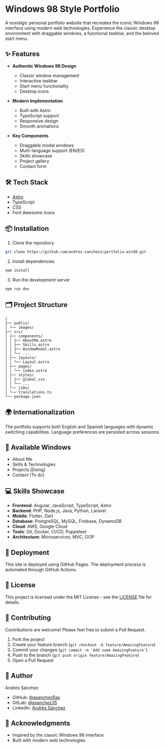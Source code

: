 # Windows 98 Style Portfolio

A nostalgic personal portfolio website that recreates the iconic Windows 98 interface using modern web technologies. Experience the classic desktop environment with draggable windows, a functional taskbar, and the beloved start menu.

## ✨ Features

- **Authentic Windows 98 Design**
  - Classic window management
  - Interactive taskbar
  - Start menu functionality
  - Desktop icons

- **Modern Implementation**
  - Built with Astro
  - TypeScript support
  - Responsive design
  - Smooth animations

- **Key Components**
  - Draggable modal windows
  - Multi-language support (EN/ES)
  - Skills showcase
  - Project gallery
  - Contact form

## 🛠️ Tech Stack

- [Astro](https://astro.build/)
- TypeScript
- CSS
- Font Awesome Icons

## 📦 Installation

1. Clone the repository
```bash
git clone https://github.com/andres-sanchezz/portfolio-win98.git
```
2. Install dependencies
```bash
npm install
```
3. Run the development server
```bash
npm run dev
```


## 🗂️ Project Structure

```
/
├── public/
│ └── images/
├── src/
│ ├── components/
│ │ ├── AboutMe.astro
│ │ ├── Skills.astro
│ │ ├── WindowModal.astro
│ │ └── ...
│ ├── layouts/
│ │ └── Layout.astro
│ ├── pages/
│ │ └── index.astro
│ ├── styles/
│ │ ├── global.css
│ │ └── ...
│ └── i18n/
│ └── translations.ts
└── package.json
```


## 🌍 Internationalization

The portfolio supports both English and Spanish languages with dynamic switching capabilities. Language preferences are persisted across sessions.

## 🎨 Available Windows

- About Me
- Skills & Technologies
- Projects [Doing]
- Contact [To do]

## 💻 Skills Showcase

- **Frontend**: Angular, JavaScript, TypeScript, Astro
- **Backend**: PHP, Node.js, Java, Python, Laravel
- **Mobile**: Flutter, Dart
- **Database**: PostgreSQL, MySQL, Firebase, DynamoDB
- **Cloud**: AWS, Google Cloud
- **Tools**: Git, Docker, CI/CD, Puppeteer
- **Architecture**: Microservices, MVC, OOP

## 🚀 Deployment

This site is deployed using GitHub Pages. The deployment process is automated through GitHub Actions.

## 📄 License

This project is licensed under the MIT License - see the [LICENSE](LICENSE) file for details.

## 🤝 Contributing

Contributions are welcome! Please feel free to submit a Pull Request.

1. Fork the project
2. Create your feature branch (`git checkout -b feature/AmazingFeature`)
3. Commit your changes (`git commit -m 'Add some AmazingFeature'`)
4. Push to the branch (`git push origin feature/AmazingFeature`)
5. Open a Pull Request

## 👤 Author

Andrés Sánchez
- GitHub: [@asanchezRay](https://github.com/asanchezRay)
- GitLab: [@asanchez35](https://gitlab.com/asanchez35)
- LinkedIn: [Andrés Sánchez](https://linkedin.com/in/andressanchezc)

## 🙏 Acknowledgments

- Inspired by the classic Windows 98 interface
- Built with modern web technologies
